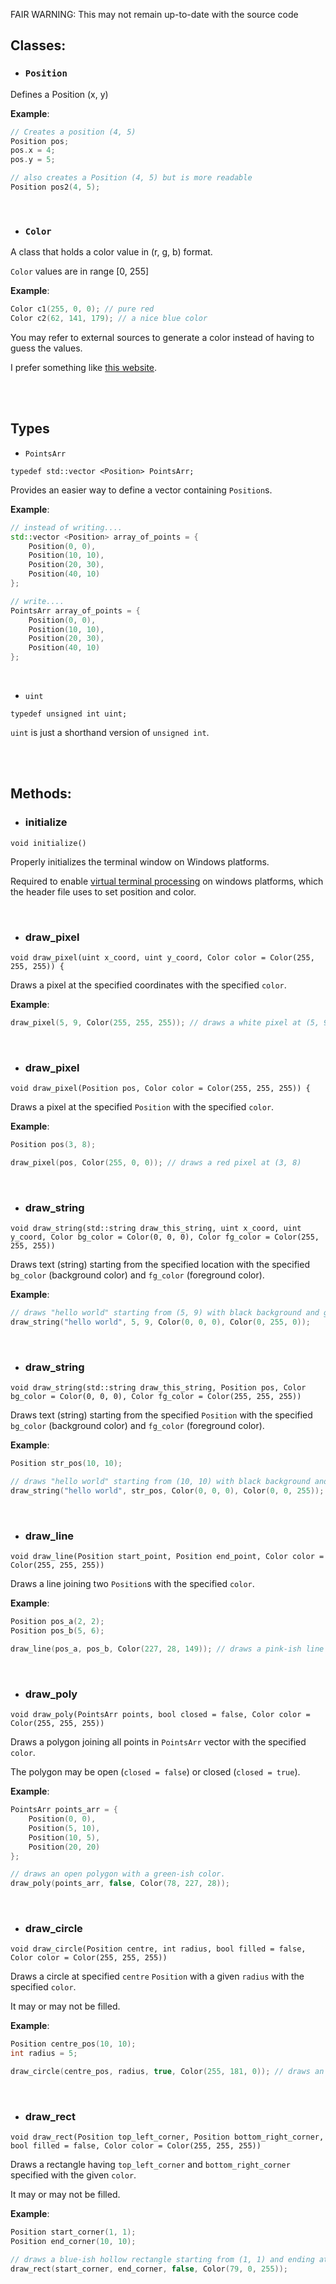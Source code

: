 FAIR WARNING: This may not remain up-to-date with the source code


## Classes:

- ### `Position`
Defines a Position (x, y)

**Example**:
```cpp
// Creates a position (4, 5)
Position pos;
pos.x = 4;
pos.y = 5;

// also creates a Position (4, 5) but is more readable
Position pos2(4, 5);
```

<br>

- ### `Color`
A class that holds a color value in (r, g, b) format.

`Color` values are in range [0, 255]

**Example**:
```cpp
Color c1(255, 0, 0); // pure red
Color c2(62, 141, 179); // a nice blue color
```

You may refer to external sources to generate a color instead of having to guess the values.

I prefer something like [this website](https://rgbcolorpicker.com/).




<br><br>




## Types

- `PointsArr`

`typedef std::vector <Position> PointsArr;`

Provides an easier way to define a vector containing `Position`s.

**Example**:
```cpp
// instead of writing....
std::vector <Position> array_of_points = {
    Position(0, 0),
    Position(10, 10),
    Position(20, 30),
    Position(40, 10)
};

// write....
PointsArr array_of_points = {
    Position(0, 0),
    Position(10, 10),
    Position(20, 30),
    Position(40, 10)
};
```

<br>

- `uint`

`typedef unsigned int uint;`

`uint` is just a shorthand version of `unsigned int`.




<br><br>




## Methods:

- ### initialize

`void initialize()`

Properly initializes the terminal window on Windows platforms.

Required to enable [virtual terminal processing](https://learn.microsoft.com/en-us/windows/console/console-virtual-terminal-sequences) on windows platforms, which the header file uses to set position and color.


<br>

- ### draw_pixel

`void draw_pixel(uint x_coord, uint y_coord, Color color = Color(255, 255, 255)) {`

Draws a pixel at the specified coordinates with the specified `color`.

**Example**:
```cpp
draw_pixel(5, 9, Color(255, 255, 255)); // draws a white pixel at (5, 9)
```

<br>

- ### draw_pixel

`void draw_pixel(Position pos, Color color = Color(255, 255, 255)) {`

Draws a pixel at the specified `Position` with the specified `color`.

**Example**:
```cpp
Position pos(3, 8);

draw_pixel(pos, Color(255, 0, 0)); // draws a red pixel at (3, 8)
```

<br>

- ### draw_string

`void draw_string(std::string draw_this_string, uint x_coord, uint y_coord, Color bg_color = Color(0, 0, 0), Color fg_color = Color(255, 255, 255))`

Draws text (string) starting from the specified location with the specified `bg_color` (background color) and `fg_color` (foreground color).

**Example**:
```cpp
// draws "hello world" starting from (5, 9) with black background and green foreground
draw_string("hello world", 5, 9, Color(0, 0, 0), Color(0, 255, 0));
```

<br>

- ### draw_string

`void draw_string(std::string draw_this_string, Position pos, Color bg_color = Color(0, 0, 0), Color fg_color = Color(255, 255, 255))`

Draws text (string) starting from the specified `Position` with the specified `bg_color` (background color) and `fg_color` (foreground color).

**Example**:
```cpp
Position str_pos(10, 10);

// draws "hello world" starting from (10, 10) with black background and blue foreground.
draw_string("hello world", str_pos, Color(0, 0, 0), Color(0, 0, 255));
```

<br>

- ### draw_line

`void draw_line(Position start_point, Position end_point, Color color = Color(255, 255, 255))`

Draws a line joining two `Position`s with the specified `color`.

**Example**:
```cpp
Position pos_a(2, 2);
Position pos_b(5, 6);

draw_line(pos_a, pos_b, Color(227, 28, 149)); // draws a pink-ish line joining pos_a & pos_b
```

<br>

- ### draw_poly

`void draw_poly(PointsArr points, bool closed = false, Color color = Color(255, 255, 255))`

Draws a polygon joining all points in `PointsArr` vector with the specified `color`.

The polygon may be open (`closed = false`) or closed (`closed = true`).

**Example**:
```cpp
PointsArr points_arr = {
    Position(0, 0),
    Position(5, 10),
    Position(10, 5),
    Position(20, 20)
};

// draws an open polygon with a green-ish color.
draw_poly(points_arr, false, Color(78, 227, 28));
```

<br>

- ### draw_circle

`void draw_circle(Position centre, int radius, bool filled = false, Color color = Color(255, 255, 255))`

Draws a circle at specified `centre` `Position` with a given `radius` with the specified `color`.

It may or may not be filled.

**Example**:
```cpp
Position centre_pos(10, 10);
int radius = 5;

draw_circle(centre_pos, radius, true, Color(255, 181, 0)); // draws an orange-ish, filled circle of radius 5 at (10, 10); 
```

<br>

- ### draw_rect

`void draw_rect(Position top_left_corner, Position bottom_right_corner, bool filled = false, Color color = Color(255, 255, 255))`

Draws a rectangle having `top_left_corner` and `bottom_right_corner` specified with the given `color`.

It may or may not be filled.

**Example**:
```cpp
Position start_corner(1, 1);
Position end_corner(10, 10);

// draws a blue-ish hollow rectangle starting from (1, 1) and ending at (10, 10)
draw_rect(start_corner, end_corner, false, Color(79, 0, 255));
```